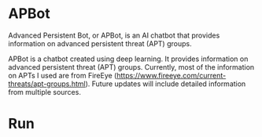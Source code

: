 # APBot
Advanced Persistent Bot, or APBot, is an AI chatbot that provides information on advanced persistent threat (APT) groups.

APBot is a chatbot created using deep learning. It provides information on advanced persistent threat (APT) groups. Currently, most of the information on APTs I used are from FireEye (https://www.fireeye.com/current-threats/apt-groups.html). Future updates will include detailed information from multiple sources.

# Run
